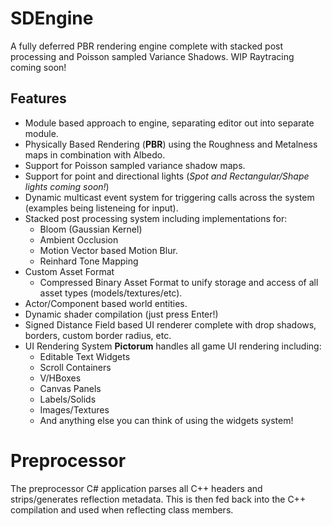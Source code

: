 # SDEngine
A fully deferred PBR rendering engine complete with stacked post processing and Poisson sampled Variance Shadows. WIP Raytracing coming soon!

## Features
- Module based approach to engine, separating editor out into separate module.
- Physically Based Rendering (**PBR**) using the Roughness and Metalness maps in combination with Albedo.
- Support for Poisson sampled variance shadow maps.
- Support for point and directional lights (*Spot and Rectangular/Shape lights coming soon!*)
- Dynamic multicast event system for triggering calls across the system (examples being listeneing for input).
- Stacked post processing system including implementations for:
    - Bloom (Gaussian Kernel)
    - Ambient Occlusion
    - Motion Vector based Motion Blur.
    - Reinhard Tone Mapping
- Custom Asset Format
    - Compressed Binary Asset Format to unify storage and access of all asset types (models/textures/etc).
- Actor/Component based world entities.
- Dynamic shader compilation (just press Enter!)
- Signed Distance Field based UI renderer complete with drop shadows, borders, custom border radius, etc.
- UI Rendering System **Pictorum** handles all game UI rendering including:
     - Editable Text Widgets
     - Scroll Containers
     - V/HBoxes
     - Canvas Panels
     - Labels/Solids
     - Images/Textures
     - And anything else you can think of using the widgets system!

# Preprocessor
The preprocessor C# application parses all C++ headers and strips/generates reflection metadata. This is then fed back into the C++ compilation and used when reflecting class members.
